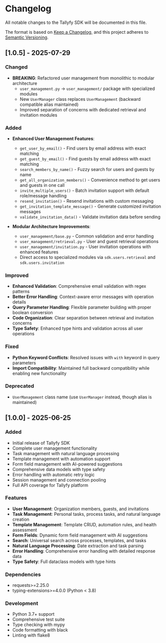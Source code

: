 # Changelog

All notable changes to the Tallyfy SDK will be documented in this file.

The format is based on [Keep a Changelog](https://keepachangelog.com/en/1.0.0/),
and this project adheres to [Semantic Versioning](https://semver.org/spec/v2.0.0.html).

## [1.0.5] - 2025-07-29

### Changed
- **BREAKING**: Refactored user management from monolithic to modular architecture
  - `user_management.py` → `user_management/` package with specialized modules
  - New `UserManager` class replaces `UserManagement` (backward compatible alias maintained)
  - Improved separation of concerns with dedicated retrieval and invitation modules

### Added
- **Enhanced User Management Features**:
  - `get_user_by_email()` - Find users by email address with exact matching
  - `get_guest_by_email()` - Find guests by email address with exact matching
  - `search_members_by_name()` - Fuzzy search for users and guests by name
  - `get_all_organization_members()` - Convenience method to get users and guests in one call
  - `invite_multiple_users()` - Batch invitation support with default role/message handling
  - `resend_invitation()` - Resend invitations with custom messaging
  - `get_invitation_template_message()` - Generate customized invitation messages
  - `validate_invitation_data()` - Validate invitation data before sending

- **Modular Architecture Improvements**:
  - `user_management/base.py` - Common validation and error handling
  - `user_management/retrieval.py` - User and guest retrieval operations
  - `user_management/invitation.py` - User invitation operations with enhanced features
  - Direct access to specialized modules via `sdk.users.retrieval` and `sdk.users.invitation`

### Improved
- **Enhanced Validation**: Comprehensive email validation with regex patterns
- **Better Error Handling**: Context-aware error messages with operation details
- **Query Parameter Handling**: Flexible parameter building with proper boolean conversion
- **Code Organization**: Clear separation between retrieval and invitation concerns
- **Type Safety**: Enhanced type hints and validation across all user operations

### Fixed
- **Python Keyword Conflicts**: Resolved issues with `with` keyword in query parameters
- **Import Compatibility**: Maintained full backward compatibility while enabling new functionality

### Deprecated
- `UserManagement` class name (use `UserManager` instead, though alias is maintained)

## [1.0.0] - 2025-06-25

### Added
- Initial release of Tallyfy SDK
- Complete user management functionality
- Task management with natural language processing
- Template management with automation support
- Form field management with AI-powered suggestions
- Comprehensive data models with type safety
- Error handling with automatic retry logic
- Session management and connection pooling
- Full API coverage for Tallyfy platform

### Features
- **User Management**: Organization members, guests, and invitations
- **Task Management**: Personal tasks, process tasks, and natural language creation
- **Template Management**: Template CRUD, automation rules, and health assessment
- **Form Fields**: Dynamic form field management with AI suggestions
- **Search**: Universal search across processes, templates, and tasks
- **Natural Language Processing**: Date extraction and task parsing
- **Error Handling**: Comprehensive error handling with detailed response data
- **Type Safety**: Full dataclass models with type hints

### Dependencies
- requests>=2.25.0
- typing-extensions>=4.0.0 (Python < 3.8)

### Development
- Python 3.7+ support
- Comprehensive test suite
- Type checking with mypy
- Code formatting with black
- Linting with flake8